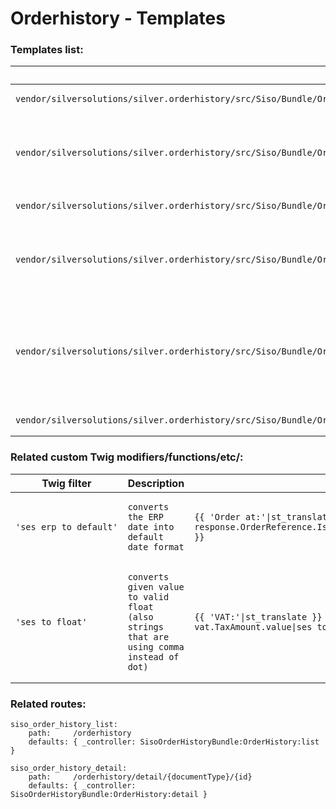 #  Orderhistory - Templates 

### Templates list:

<table>
<colgroup>
<col style="width: 50%" />
<col style="width: 50%" />
</colgroup>
<thead>
<tr class="header">
<th>Path</th>
<th>Description</th>
</tr>
</thead>
<tbody>
<tr>
<td><pre><code>vendor/silversolutions/silver.orderhistory/src/Siso/Bundle/OrderHistoryBundle/Resources/views/OrderHistory/list.html.twig</code></pre></td>
<td>Renders the list view of requested documents</td>
</tr>
<tr>
<td><pre><code>vendor/silversolutions/silver.orderhistory/src/Siso/Bundle/OrderHistoryBundle/Resources/views/OrderHistory/Components/list_table.html.twig</code></pre></td>
<td><p>Renders the table with list of requested documents</p>
<p>Included in</p>
<pre><code>views/OrderHistory/list.html.twig</code></pre></td>
</tr>
<tr>
<td><pre><code>vendor/silversolutions/silver.orderhistory/src/Siso/Bundle/OrderHistoryBundle/Resources/views/OrderHistory/detail.html.twig</code></pre></td>
<td>Renders the detail view of requested document</td>
</tr>
<tr>
<td><pre><code>vendor/silversolutions/silver.orderhistory/src/Siso/Bundle/OrderHistoryBundle/Resources/views/OrderHistory/Components/header_default.html.twig</code></pre></td>
<td><p>Renders the header information for document detail</p>
<p>Included in</p>
<pre><code>views/OrderHistory/detail.html.twig</code></pre></td>
</tr>
<tr>
<td><pre><code>vendor/silversolutions/silver.orderhistory/src/Siso/Bundle/OrderHistoryBundle/Resources/views/OrderHistory/Components/fields.html.twig</code></pre></td>
<td><p>Contents blocks that renders content of requested field for columns (defined in the configuration).</p>
<p>Included in</p>
<pre><code>views/OrderHistory/Components/list_table.html.twig</code></pre>
<pre><code>views/OrderHistory/detail.html.twig</code></pre></td>
</tr>
<tr>
<td><pre><code>vendor/silversolutions/silver.orderhistory/src/Siso/Bundle/OrderHistoryBundle/Resources/views/OrderHistory/Components/user_menu.html.twig</code></pre></td>
<td>See <a href="Customers---FAQ_23560609.html">User menu</a></td>
</tr>
</tbody>
</table>

### Related custom Twig modifiers/functions/etc/:

<table>
<colgroup>
<col style="width: 33%" />
<col style="width: 33%" />
<col style="width: 33%" />
</colgroup>
<thead>
<tr class="header">
<th>Twig filter</th>
<th>Description</th>
<th>Usage</th>
</tr>
</thead>
<tbody>
<tr>
<td><pre><code>&#39;ses_erp_to_default&#39;</code></pre></td>
<td><pre><code>converts the ERP date into default date format</code></pre></td>
<td><pre><code>{{ &#39;Order at:&#39;|st_translate }} {{ response.OrderReference.IssueDate.value|ses_erp_to_default }}</code></pre></td>
</tr>
<tr>
<td><pre><code>&#39;ses_to_float&#39;</code></pre></td>
<td><pre><code>converts given value to valid float
(also strings that are using comma instead of dot)</code></pre></td>
<td><pre><code>{{ &#39;VAT:&#39;|st_translate }} {{ vat.TaxAmount.value|ses_to_float|price_format }}</code></pre></td>
</tr>
</tbody>
</table>

### Related routes:

``` 
siso_order_history_list:
    path:     /orderhistory
    defaults: { _controller: SisoOrderHistoryBundle:OrderHistory:list }

siso_order_history_detail:
    path:     /orderhistory/detail/{documentType}/{id}
    defaults: { _controller: SisoOrderHistoryBundle:OrderHistory:detail } 
```
